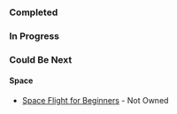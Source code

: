 ### Completed

### In Progress

### Could Be Next

#### Space
- [Space Flight for Beginners](https://www.amazon.com/dp/B019SOHMF4/?coliid=I3MAKD24T5VNZ2&colid=GZ7RR7BXJOGH&psc=0&ref_=list_c_wl_lv_ov_lig_dp_it) - Not Owned